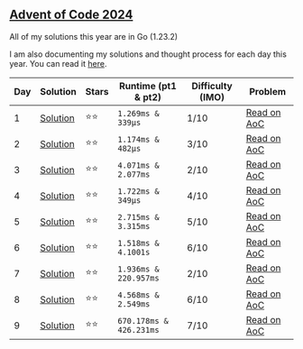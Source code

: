 ## [Advent of Code 2024](https://adventofcode.com/2024)

All of my solutions this year are in Go (1.23.2)

I am also documenting my solutions and thought process for each day this year. You can read it [here](https://kyle.so/writing/aoc-2024).

| Day | Solution                  | Stars  | Runtime (pt1 & pt2)     | Difficulty (IMO) | Problem                                            |
| --- | ------------------------- | ------ | ----------------------- | ---------------- | -------------------------------------------------- |
| 1   | [Solution](day-1/main.go) | ⭐️⭐️ | `1.269ms & 339µs`       | 1/10             | [Read on AoC](https://adventofcode.com/2024/day/1) |
| 2   | [Solution](day-2/main.go) | ⭐️⭐️ | `1.174ms & 482µs`       | 3/10             | [Read on AoC](https://adventofcode.com/2024/day/2) |
| 3   | [Solution](day-3/main.go) | ⭐️⭐️ | `4.071ms & 2.077ms`     | 2/10             | [Read on AoC](https://adventofcode.com/2024/day/3) |
| 4   | [Solution](day-4/main.go) | ⭐️⭐️ | `1.722ms & 349µs`       | 4/10             | [Read on AoC](https://adventofcode.com/2024/day/4) |
| 5   | [Solution](day-5/main.go) | ⭐️⭐️ | `2.715ms & 3.315ms`     | 5/10             | [Read on AoC](https://adventofcode.com/2024/day/5) |
| 6   | [Solution](day-6/main.go) | ⭐️⭐️ | `1.518ms & 4.1001s`     | 6/10             | [Read on AoC](https://adventofcode.com/2024/day/6) |
| 7   | [Solution](day-7/main.go) | ⭐️⭐️ | `1.936ms & 220.957ms`   | 2/10             | [Read on AoC](https://adventofcode.com/2024/day/7) |
| 8   | [Solution](day-8/main.go) | ⭐️⭐️ | `4.568ms & 2.549ms`     | 6/10             | [Read on AoC](https://adventofcode.com/2024/day/8) |
| 9   | [Solution](day-9/main.go) | ⭐️⭐️ | `670.178ms & 426.231ms` | 7/10             | [Read on AoC](https://adventofcode.com/2024/day/9) |
